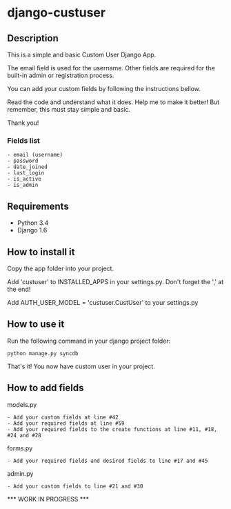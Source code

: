 django-custuser
===============

## Description

This is a simple and basic Custom User Django App.

The email field is used for the username. Other fields are required for
the built-in admin or registration process.

You can add your custom fields by following the instructions bellow.

Read the code and understand what it does. Help me to make it better!
But remember, this must stay simple and basic.

Thank you!

### Fields list

    - email (username)
    - password
    - date_joined
    - last_login
    - is_active
    - is_admin

## Requirements

* Python 3.4
* Django 1.6

## How to install it

Copy the app folder into your project.

Add 'custuser' to INSTALLED_APPS in your settings.py.
Don't forget the ',' at the end!

Add AUTH_USER_MODEL = 'custuser.CustUser' to your settings.py

## How to use it

Run the following command in your django project folder:

    python manage.py syncdb

That's it! You now have custom user in your project.

## How to add fields

models.py

    - Add your custom fields at line #42
    - Add your required fields at line #59
    - Add your required fields to the create functions at line #11, #18, #24 and #28

forms.py

    - Add your required fields and desired fields to line #17 and #45

admin.py

    - Add your custom fields to line #21 and #30

*** WORK IN PROGRESS ***